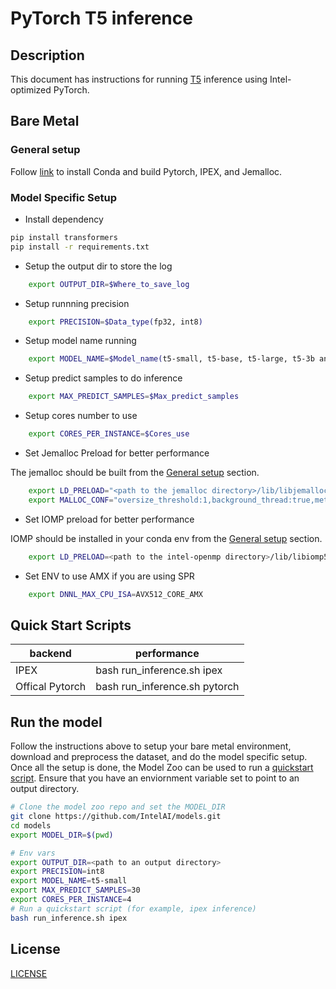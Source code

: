 <!--- 0. Title -->
# PyTorch T5 inference

<!-- 10. Description -->
## Description

This document has instructions for running [T5](https://huggingface.co/docs/transformers/model_doc/t5) inference using
Intel-optimized PyTorch.

## Bare Metal

### General setup

Follow [link](/docs/general/pytorch/BareMetalSetup.md) to install Conda and build Pytorch, IPEX, and Jemalloc.

### Model Specific Setup

* Install dependency

```bash
pip install transformers
pip install -r requirements.txt
```

* Setup the output dir to store the log

```bash
    export OUTPUT_DIR=$Where_to_save_log
```

* Setup runnning precision

```bash
    export PRECISION=$Data_type(fp32, int8)
```

* Setup model name running

```bash
    export MODEL_NAME=$Model_name(t5-small, t5-base, t5-large, t5-3b and t5-11b)
```

* Setup predict samples to do inference

```bash
    export MAX_PREDICT_SAMPLES=$Max_predict_samples
```

* Setup cores number to use

```bash
    export CORES_PER_INSTANCE=$Cores_use
```

* Set Jemalloc Preload for better performance

The jemalloc should be built from the [General setup](#general-setup) section.

```bash
    export LD_PRELOAD="<path to the jemalloc directory>/lib/libjemalloc.so":$LD_PRELOAD
    export MALLOC_CONF="oversize_threshold:1,background_thread:true,metadata_thp:auto,dirty_decay_ms:9000000000,muzzy_decay_ms:9000000000"
```

* Set IOMP preload for better performance

IOMP should be installed in your conda env from the [General setup](#general-setup) section.

```bash
    export LD_PRELOAD=<path to the intel-openmp directory>/lib/libiomp5.so:$LD_PRELOAD
```

* Set ENV to use AMX if you are using SPR

```bash
    export DNNL_MAX_CPU_ISA=AVX512_CORE_AMX
```

## Quick Start Scripts

|  backend   | performance  |
| ----------- | ----------- |
| IPEX        | bash run_inference.sh ipex |
| Offical Pytorch        | bash run_inference.sh pytorch | 
## Run the model

Follow the instructions above to setup your bare metal environment, download and
preprocess the dataset, and do the model specific setup. Once all the setup is done,
the Model Zoo can be used to run a [quickstart script](#quick-start-scripts).
Ensure that you have an enviornment variable set to point to an output directory.

```bash
# Clone the model zoo repo and set the MODEL_DIR
git clone https://github.com/IntelAI/models.git
cd models
export MODEL_DIR=$(pwd)

# Env vars
export OUTPUT_DIR=<path to an output directory>
export PRECISION=int8
export MODEL_NAME=t5-small
export MAX_PREDICT_SAMPLES=30
export CORES_PER_INSTANCE=4
# Run a quickstart script (for example, ipex inference)
bash run_inference.sh ipex
```

<!--- 80. License -->
## License
[LICENSE](https://github.com/IntelAI/models/blob/master/LICENSE)
